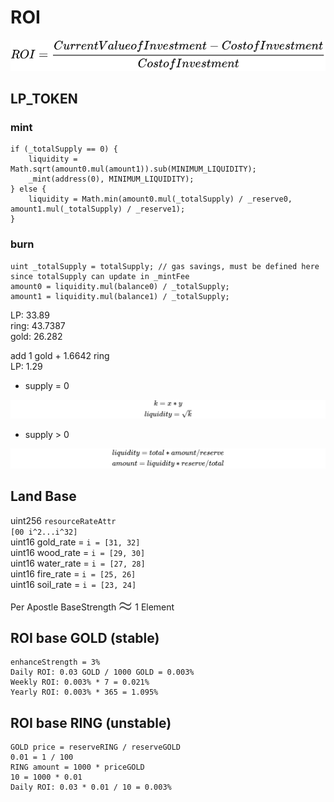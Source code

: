 # ROI

<!-- $$
ROI = \frac {Current Value of Investment - Cost of Investment} {Cost of Investment}
$$ -->

<div align="center"><img src="svg/jbYNESOZW9.svg"/></div>

## LP_TOKEN

### mint

```solidity
if (_totalSupply == 0) {
    liquidity = Math.sqrt(amount0.mul(amount1)).sub(MINIMUM_LIQUIDITY);
    _mint(address(0), MINIMUM_LIQUIDITY);
} else {
    liquidity = Math.min(amount0.mul(_totalSupply) / _reserve0, amount1.mul(_totalSupply) / _reserve1);
}
```

### burn

```solidity
uint _totalSupply = totalSupply; // gas savings, must be defined here since totalSupply can update in _mintFee
amount0 = liquidity.mul(balance0) / _totalSupply;
amount1 = liquidity.mul(balance1) / _totalSupply;
```

LP: 33.89  
ring: 43.7387  
gold: 26.282

add 1 gold + 1.6642 ring  
LP: 1.29  

- supply = 0

  <!-- $$
  k = x*y  \\
  liquidity = \sqrt{ k }
  $$ -->

<div align="center"><img src="svg/gKu6tLqtB8.svg"/></div>

- supply > 0
  <!-- $$
  liquidity = total * amount / reserve \\
  amount = liquidity * reserve / total
  $$ -->

<div align="center"><img src="svg/nXQArmDQkH.svg"/></div>

## Land Base

uint256 `resourceRateAttr`  
`[00 i^2...i^32]`  
uint16 gold_rate = `i = [31, 32]`  
uint16 wood_rate = `i = [29, 30]`  
uint16 water_rate = `i = [27, 28]`  
uint16 fire_rate = `i = [25, 26]`  
uint16 soil_rate = `i = [23, 24]`

Per Apostle BaseStrength <!-- $\approx$ --> <img style="transform: translateY(0.25em);" src="svg/OCcjcm4u1l.svg"/> 1 Element

## ROI base GOLD (stable)

```
enhanceStrength = 3%
Daily ROI: 0.03 GOLD / 1000 GOLD = 0.003%
Weekly ROI: 0.003% * 7 = 0.021%
Yearly ROI: 0.003% * 365 = 1.095%
```

## ROI base RING (unstable)

```
GOLD price = reserveRING / reserveGOLD
0.01 = 1 / 100
RING amount = 1000 * priceGOLD
10 = 1000 * 0.01
Daily ROI: 0.03 * 0.01 / 10 = 0.003%
```
